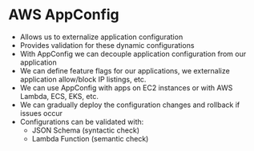 # AWS AppConfig

- Allows us to externalize application configuration
- Provides validation for these dynamic configurations
- With AppConfig we can decouple application configuration from our application
- We can define feature flags for our applications, we externalize application allow/block IP listings, etc.
- We can use AppConfig with apps on EC2 instances or with AWS Lambda, ECS, EKS, etc.
- We can gradually deploy the configuration changes and rollback if issues occur
- Configurations can be validated with:
    - JSON Schema (syntactic check)
    - Lambda Function (semantic check)